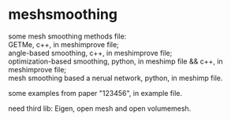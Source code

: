 # meshsmoothing
some mesh smoothing methods file:  
GETMe, c++, in meshimprove file;  
angle-based smoothing, c++, in meshimprove file;  
optimization-based smoothing, python, in meshimp file && c++, in meshimprove file;  
mesh smoothing based a nerual network, python, in meshimp file.  
  
some examples from paper "123456", in example file.  
  
need third lib: Eigen, open mesh and open volumemesh.  
